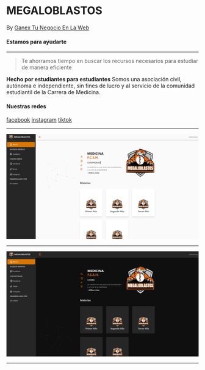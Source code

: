 # MEGALOBLASTOS
By [Ganex Tu Negocio En La Web](https://ganextunegocioenlaweb.com/)

#### Estamos para ayudarte

------------

> Te ahorramos tiempo en buscar los recursos necesarios para estudiar de manera eficiente

**Hecho por estudiantes para estudiantes**
Somos una asociación civil, autónoma e independiente, sin fines de lucro y al servicio de la comunidad estudiantil de la Carrera de Medicina.

#### Nuestras redes
[facebook](https://www.facebook.com/profile.php?id=61564395094002)
[instagram](https://www.instagram.com/mega_loblastos/?igsh=OGl4NWw3MjQ4Z2lo)
[tiktok](https://www.instagram.com/mega_loblastos/?igsh=OGl4NWw3MjQ4Z2lo)

------------

<img src="./img-readme/home-megaloblastos.png" />

------------

<img src="./img-readme/home-megaloblastos-dark.png" />

------------